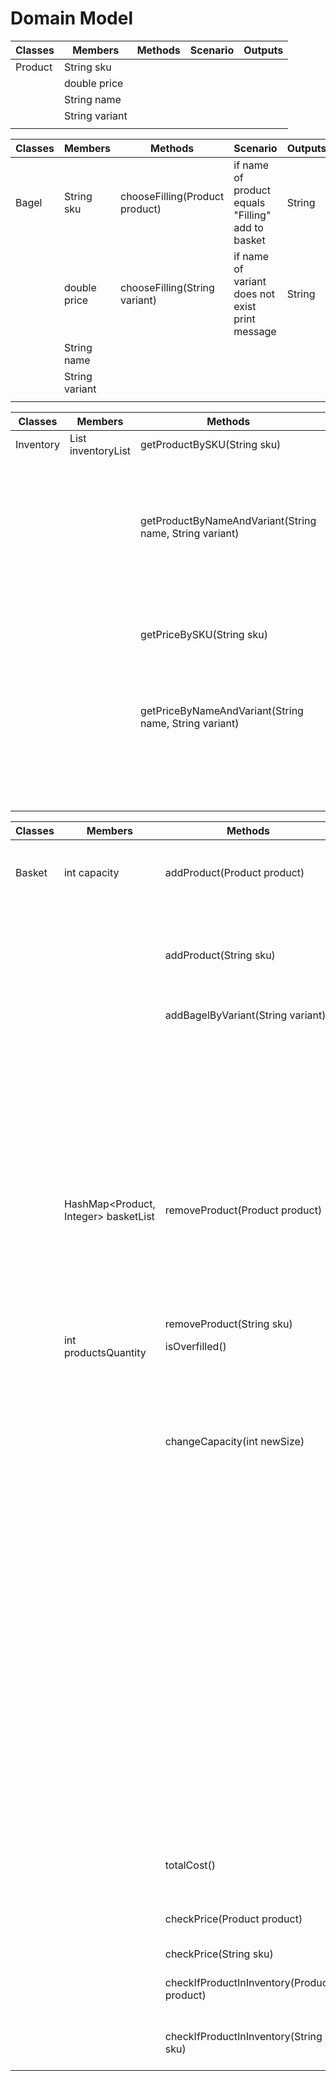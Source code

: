 # Domain Model

| Classes | Members        | Methods | Scenario | Outputs |
|---------|----------------|---------|----------|---------|
| Product | String sku     |         |          |         |
|         | double price   |         |          |         |
|         | String name    |         |          |         |
|         | String variant |         |          |         |
|         |                |         |          |         |

| Classes | Members        | Methods                        | Scenario                                          | Outputs |
|---------|----------------|--------------------------------|---------------------------------------------------|---------|
| Bagel   | String sku     | chooseFilling(Product product) | if name of product equals "Filling" add to basket | String  |
|         | double price   | chooseFilling(String variant)  | if name of variant does not exist print message   | String  |
|         | String name    |                                |                                                   |         |
|         | String variant |                                |                                                   |         |
|         |                |                                |                                                   |         |

| Classes   | Members                     | Methods                                                 | Scenario                             | Outputs |
|-----------|-----------------------------|---------------------------------------------------------|--------------------------------------|---------|
| Inventory | List<Product> inventoryList | getProductBySKU(String sku)                             | if sku exists                        | Product |
|           |                             |                                                         | if sku does not exist                | null    |
|           |                             | getProductByNameAndVariant(String name, String variant) | if name and variant exists           | Product |
|           |                             |                                                         | if name and variant does not exist   | null    |
|           |                             | getPriceBySKU(String sku)                               | if sku exists                        | double  |
|           |                             |                                                         | if sku does not exist                | null    |
|           |                             | getPriceByNameAndVariant(String name, String variant)   | if name and variant exists           | double  |
|           |                             |                                                         | if name and variant does not exist   | null    |



| Classes | Members                              | Methods                                    | Scenario                                                                                                    | Outputs |
|---------|--------------------------------------|--------------------------------------------|-------------------------------------------------------------------------------------------------------------|---------|
| Basket  | int capacity                         | addProduct(Product product)                | if capacity is not full add product                                                                         | String  |
|         |                                      |                                            | if capacity is full                                                                                         | String  |
|         |                                      | addProduct(String sku)                     |                                                                                                             |         |
|         |                                      | addBagelByVariant(String variant)          | if variant exists and name equals "Bagel" add bagel                                                         | String  |
|         |                                      |                                            | if variant doesn't exist or name is not equal to "Bagel"                                                    | String  |
|         | HashMap<Product, Integer> basketList | removeProduct(Product product)             | if product is in basket remove product from basket                                                          | String  |
|         |                                      |                                            | if product is not in basket                                                                                 | String  |
|         |                                      | removeProduct(String sku)                  |                                                                                                             |         |
|         | int productsQuantity                 | isOverfilled()                             | if basket is full                                                                                           | true    |
|         |                                      |                                            | if basket is not full                                                                                       | false   |
|         |                                      | changeCapacity(int newSize)                | change size if new capacity is bigger than previous one                                                     | String  |
|         |                                      |                                            | if new capacity is smaller than previous check if quantity of products <= new capacity                      | String  |
|         |                                      |                                            | if new capacity is smaller than previous check if quantity of products > new capacity and don't change      | String  |
|         |                                      | totalCost()                                | count cost of whole basket                                                                                  | double  |
|         |                                      | checkPrice(Product product)                | check price of given product                                                                                | double  |
|         |                                      | checkPrice(String sku)                     |                                                                                                             |         |
|         |                                      | checkIfProductInInventory(Product product) | if product in inventory                                                                                     | true    |
|         |                                      | checkIfProductInInventory(String sku)      | if product not in inventory                                                                                 | false   |
